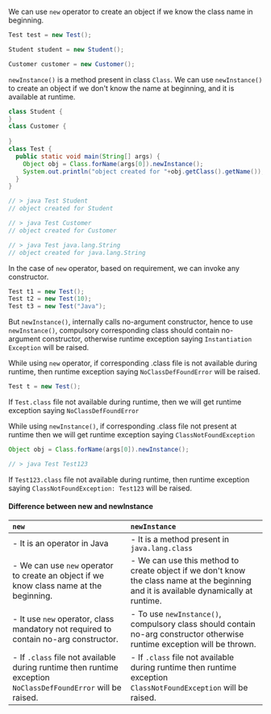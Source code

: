 We can use `new` operator to create an object if we know the class name in beginning.

```java linenums="1"
Test test = new Test();

Student student = new Student();

Customer customer = new Customer();
```

`newInstance()` is a method present in class `Class`. We can use `newInstance()` to create an object if we don't know the name at beginning, and it is available at runtime.

```java linenums="1"
class Student {
}
class Customer {
    
}
class Test {
  public static void main(String[] args) {
    Object obj = Class.forName(args[0]).newInstance();  
    System.out.println("object created for "+obj.getClass().getName());
  }
}

// > java Test Student
// object created for Student

// > java Test Customer
// object created for Customer

// > java Test java.lang.String
// object created for java.lang.String
```

In the case of `new` operator, based on requirement, we can invoke any constructor.

```java
Test t1 = new Test();
Test t2 = new Test(10);
Test t3 = new Test("Java");
```

But `newInstance()`, internally calls no-argument constructor, hence to use `newInstance()`, compulsory corresponding class should contain no-argument constructor, otherwise runtime exception saying `Instantiation Exception` will be raised.

While using `new` operator, if corresponding .class file is not available during runtime, then runtime exception saying `NoClassDefFoundError` will be raised.

```java
Test t = new Test();
```
If `Test.class` file not available during runtime, then we will get runtime exception saying `NoClassDefFoundError` 

While using `newInstance()`, if corresponding .class file not present at runtime then we will get runtime exception saying `ClassNotFoundException`

```java
Object obj = Class.forName(args[0]).newInstance();

// > java Test Test123
```
If `Test123.class` file not available during runtime, then runtime exception saying `ClassNotFoundException: Test123` will be raised.

#### Difference between new and newInstance

| `new`                                                                                                         | `newInstance`                                                                                                                          |
|:--------------------------------------------------------------------------------------------------------------|:---------------------------------------------------------------------------------------------------------------------------------------|
| - It is an operator in Java                                                                                   | - It is a method present in `java.lang.class`                                                                                          |
| - We can use `new` operator to create an object if we know class name at the beginning.                       | - We can use this method to create object if we don't know the class name at the beginning and it is available dynamically at runtime. |
| - It use `new` operator, class mandatory not required to contain no-arg constructor.                          | - To use `newInstance()`, compulsory class should contain no-arg constructor otherwise runtime exception will be thrown.               |
| - If `.class` file not available during runtime then runtime exception `NoClassDefFoundError` will be raised. | - If `.class`  file not available during runtime then runtime exception `ClassNotFoundException` will be raised.                       |

